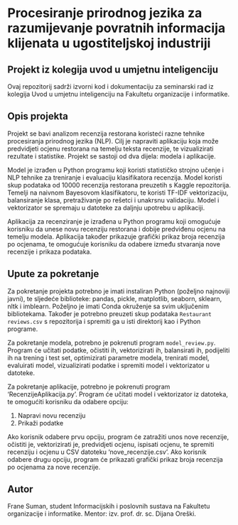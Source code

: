 # Procesiranje prirodnog jezika za razumijevanje povratnih informacija klijenata u ugostiteljskoj industriji
## Projekt iz kolegija uvod u umjetnu inteligenciju

Ovaj repozitorij sadrži izvorni kod i dokumentaciju za seminarski rad iz kolegija Uvod u umjetnu inteligenciju na Fakultetu organizacije i informatike.

## Opis projekta
Projekt se bavi analizom recenzija restorana koristeći razne tehnike procesiranja prirodnog jezika (NLP). Cilj je napraviti aplikaciju koja može predvidjeti ocjenu restorana na temelju teksta recenzije, te vizualizirati rezultate i statistike. Projekt se sastoji od dva dijela: modela i aplikacije.

Model je izrađen u Python programu koji koristi statističko strojno učenje i NLP tehnike za treniranje i evaluaciju klasifikatora recenzija. Model koristi skup podataka od 10000 recenzija restorana preuzetih s Kaggle repozitorija. Temelji na naivnom Bayesovom klasifikatoru, te koristi TF-IDF vektorizaciju, balansiranje klasa, pretraživanje po rešetci i unakrsnu validaciju. Model i vektorizator se spremaju u datoteke za daljnju upotrebu u aplikaciji.

Aplikacija za recenziranje je izrađena u Python programu koji omogućuje korisniku da unese novu recenziju restorana i dobije predviđenu ocjenu na temelju modela. Aplikacija također prikazuje grafički prikaz broja recenzija po ocjenama, te omogućuje korisniku da odabere između stvaranja nove recenzije i prikaza podataka.

## Upute za pokretanje
Za pokretanje projekta potrebno je imati instaliran Python (poželjno najnoviji javni), te sljedeće biblioteke: pandas, pickle, matplotlib, seaborn, sklearn, nltk i imblearn. Poželjno je imati Conda okruženje sa svim uključenim bibliotekama. Također je potrebno preuzeti skup podataka `Restaurant reviews.csv` s repozitorija i spremiti ga u isti direktorij kao i Python programe.

Za pokretanje modela, potrebno je pokrenuti program `model_review.py`. Program će učitati podatke, očistiti ih, vektorizirati ih, balansirati ih, podijeliti ih na trening i test set, optimizirati parametre modela, trenirati model, evaluirati model, vizualizirati podatke i spremiti model i vektorizator u datoteke.

Za pokretanje aplikacije, potrebno je pokrenuti program ‘RecenzijeAplikacija.py’. Program će učitati model i vektorizator iz datoteka, te omogućiti korisniku da odabere opciju: 

1) Napravi novu recenziju
2) Prikaži podatke

Ako korisnik odabere prvu opciju, program će zatražiti unos nove recenzije, očistiti je, vektorizirati je, predvidjeti ocjenu, ispisati ocjenu, te spremiti recenziju i ocjenu u CSV datoteku ‘nove_recenzije.csv’. Ako korisnik odabere drugu opciju, program će prikazati grafički prikaz broja recenzija po ocjenama za nove recenzije.

## Autor
Frane Suman, student Informacijskih i poslovnih sustava na Fakultetu organizacije i informatike. Mentor: izv. prof. dr. sc. Dijana Oreški.
